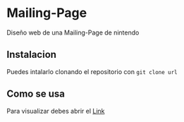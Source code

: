 # Mailing-Page
Diseño web de una Mailing-Page de nintendo

## Instalacion
Puedes intalarlo clonando el repositorio con ```git clone url```

## Como se usa
Para visualizar debes abrir el [Link](https://arnovis27.github.io/Mailing-Page/)
